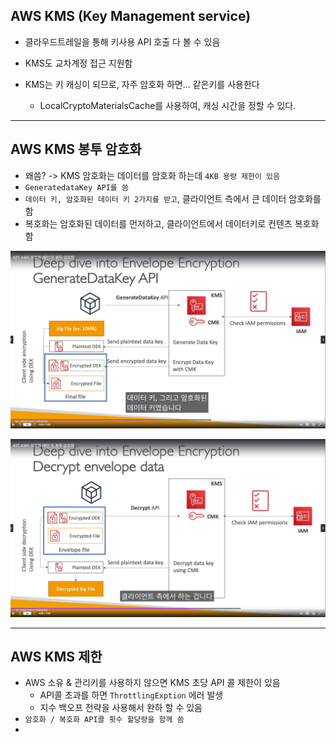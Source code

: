 
## AWS KMS (Key Management service)

- 클라우드트레일을 통해 키사용 API 호출 다 볼 수 있음
- KMS도 교차계정 접근 지원함

- KMS는 키 캐싱이 되므로, 자주 암호화 하면... 같은키를 사용한다
  - LocalCryptoMaterialsCache를 사용하여, 캐싱 시간을 정할 수 있다.


-----------

## AWS KMS 봉투 암호화

- 왜씀? -> KMS 암호화는 데이터를 암호화 하는데 `4KB 용량 제한이 있음` 
- `GeneratedataKey API를 씀`
- `데이터 키, 암호화된 데이터 키 2가지를 받고`, 클라이언트 측에서 큰 데이터 암호화를 함
- 복호화는 암호화된 데이터를 먼저하고, 클라이언트에서 데이터키로 컨텐츠 복호화 함

![Alt text](../etc/image3/kms_%EC%95%94%ED%98%B8%ED%99%941.png)

![Alt text](../etc/image3/kms_%EC%95%94%ED%98%B8%ED%99%942.png)


-------------------------

## AWS KMS 제한

- AWS 소유 & 관리키를 사용하지 않으면 KMS 초당 API 콜 제한이 있음
  - API콜 초과를 하면 `ThrottlingExption` 에러 발생
  - 지수 백오프 전략을 사용해서 완하 할 수 있음
- `암호화 / 복호화 API콜 횟수 할당량을 함께 씀`
- 

















































































































